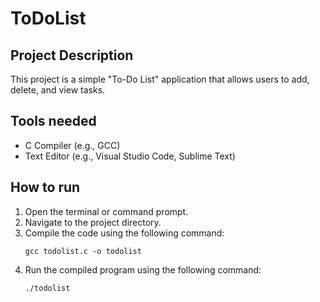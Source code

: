 # ToDoList

## Project Description

This project is a simple "To-Do List" application that allows users to add, delete, and view tasks.

## Tools needed

- C Compiler (e.g., GCC)
- Text Editor (e.g., Visual Studio Code, Sublime Text)

## How to run

1. Open the terminal or command prompt.
2. Navigate to the project directory.
3. Compile the code using the following command:
   ```
   gcc todolist.c -o todolist
   ```
4. Run the compiled program using the following command:
   ```
   ./todolist
   ```
